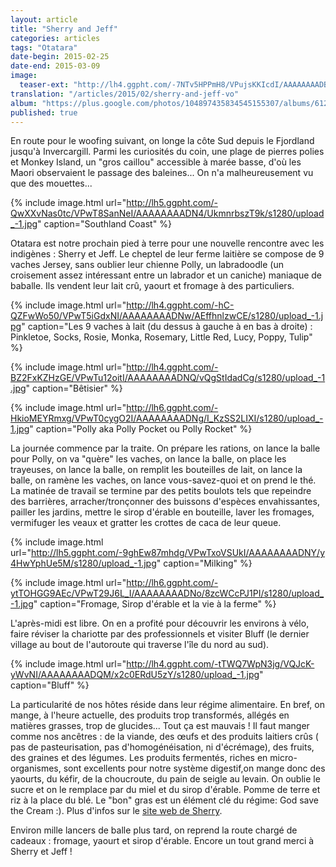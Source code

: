 ```yaml
---
layout: article
title: "Sherry and Jeff"
categories: articles
tags: "Otatara"
date-begin: 2015-02-25
date-end: 2015-03-09
image: 
  teaser-ext: "http://lh4.ggpht.com/-7NTv5HPPmH8/VPujsKKIcdI/AAAAAAAADB0/mXyZuivmRro/s1280/upload_-1.jpg"
translation: "/articles/2015/02/sherry-and-jeff-vo"
album: "https://plus.google.com/photos/104897435834545155307/albums/6123665301348472513"
published: true
---
```


En route pour le woofing suivant, on longe la côte Sud depuis le Fjordland jusqu'à Invercargill. Parmi les curiosités du coin, une plage de pierres polies et Monkey Island, un "gros caillou" accessible à marée basse, d'où les Maori observaient le passage des baleines... On n'a malheureusement vu que des mouettes... 

{% include image.html url="http://lh5.ggpht.com/-QwXXvNas0tc/VPwT8SanNeI/AAAAAAAADN4/UkmnrbszT9k/s1280/upload_-1.jpg" caption="Southland Coast" %}

Otatara est notre prochain pied à terre pour une nouvelle rencontre avec les indigènes : Sherry et Jeff. Le cheptel de leur ferme laitière se compose de 9 vaches Jersey, sans oublier leur chienne Polly, un labradoodle (un croisement assez intéressant entre un labrador et un caniche) maniaque de baballe. Ils vendent leur lait crû, yaourt et fromage à des particuliers.

{% include image.html url="http://lh4.ggpht.com/-hC-QZFwWo50/VPwT5iGdxNI/AAAAAAAADNw/AEffhnlzwCE/s1280/upload_-1.jpg" caption="Les 9 vaches à lait (du dessus à gauche à en bas à droite) : Pinkletoe, Socks, Rosie, Monka, Rosemary, Little Red, Lucy, Poppy, Tulip" %}

{% include image.html url="http://lh4.ggpht.com/-BZ2FxKZHzGE/VPwTu12oitI/AAAAAAAADNQ/vQgStIdadCg/s1280/upload_-1.jpg" caption="Bêtisier" %}

{% include image.html url="http://lh6.ggpht.com/-HkioMEYRmxg/VPwT0cygO2I/AAAAAAAADNg/I_KzSS2LIXI/s1280/upload_-1.jpg" caption="Polly aka Polly Pocket ou Polly Rocket" %}

La journée commence par la traite. On prépare les rations, on lance la balle pour Polly, on va "quère" les vaches, on lance la balle, on place les trayeuses, on lance la balle, on remplit les bouteilles de lait, on lance la balle, on ramène les vaches, on lance vous-savez-quoi et on prend le thé. La matinée de travail se termine par des petits boulots tels que repeindre des barrières, arracher/tronçonner des buissons d'espèces envahissantes, pailler les jardins, mettre le sirop d'érable en bouteille, laver les fromages, vermifuger les veaux et gratter les crottes de caca de leur queue.

{% include image.html url="http://lh5.ggpht.com/-9ghEw87mhdg/VPwTxoVSUkI/AAAAAAAADNY/y4HwYphUe5M/s1280/upload_-1.jpg" caption="Milking" %}

{% include image.html url="http://lh6.ggpht.com/-ytTOHGG9AEc/VPwT29J6L_I/AAAAAAAADNo/8zcWCcPJ1PI/s1280/upload_-1.jpg" caption="Fromage, Sirop d'érable et la vie à la ferme" %}

L'après-midi est libre. On en a profité pour découvrir les environs à vélo, faire réviser la chariotte par des professionnels et visiter Bluff (le dernier village au bout de l'autoroute qui traverse l'île du nord au sud).

{% include image.html url="http://lh4.ggpht.com/-tTWQ7WpN3jg/VQJcK-yWvNI/AAAAAAAADQM/x2c0ERdU5zY/s1280/upload_-1.jpg" caption="Bluff" %}


La particularité de nos hôtes réside dans leur régime alimentaire. En bref, on mange, à l'heure actuelle, des produits trop transformés, allégés en matières grasses, trop de glucides... Tout ça est mauvais ! Il faut manger comme nos ancêtres : de la viande, des œufs et des produits laitiers crûs ( pas de pasteurisation, pas d'homogénéisation, ni d'écrémage), des fruits, des graines et des légumes. Les produits fermentés, riches en micro-organismes, sont excellents pour notre système digestif,on mange donc des yaourts, du kéfir, de la choucroute, du pain de seigle au levain. On oublie le sucre et on le remplace par du miel et du sirop d'érable. Pomme de terre et riz à la place du blé. Le "bon" gras est un élément clé du régime: God save the Cream :). Plus d'infos sur le [site web de Sherry](http://www.thecroft.net.nz).


Environ mille lancers de balle plus tard, on reprend la route chargé de cadeaux : fromage, yaourt et sirop d'érable. Encore un tout grand merci à Sherry et Jeff !